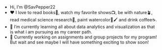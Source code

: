 - Hi, I’m @SavPepper22
- ❤️ I love to read books📖, watch my favorite shows📺, be with nature🪴, read medical science research💊, paint watercolor🎨🖌️ and drink coffee☕.
- 🌱 I’m currently learning all about data analytics and visualization as that is what i am pursuing as my career path.
- 📝 Currently working on assignments and group projects for my program! But wait and see maybe I will have something exciting to show soon!


<!---
SavPepper22/SavPepper22 is a ✨ special ✨ repository because its `README.md` (this file) appears on your GitHub profile.
You can click the Preview link to take a look at your changes.
--->

